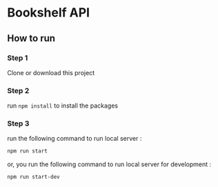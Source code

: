 <div id="top"></div>

# Bookshelf API

<h2>How to run</h2>
<h3 >

Step 1

</h3>

Clone or download this project

<h3 >

Step 2

</h3>

run `npm install` to install the packages

<h3 >

Step 3

</h3>

run the following command to run local server :

```sh
npm run start
```

or, you run the following command to run local server for development :

```sh
npm run start-dev
```
